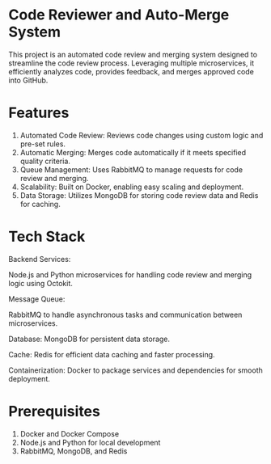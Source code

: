 # Code Reviewer and Auto-Merge System

This project is an automated code review and merging system designed to streamline the code review process. Leveraging multiple microservices, it efficiently analyzes code, provides feedback, and merges approved code into GitHub.


# Features

1) Automated Code Review: Reviews code changes using custom logic and pre-set rules.
2) Automatic Merging: Merges code automatically if it meets specified quality criteria.
3) Queue Management: Uses RabbitMQ to manage requests for code review and merging.
4) Scalability: Built on Docker, enabling easy scaling and deployment.
5) Data Storage: Utilizes MongoDB for storing code review data and Redis for caching.


# Tech Stack

Backend Services:
 
Node.js and Python microservices for handling code review and merging logic using Octokit.


Message Queue: 

RabbitMQ to handle asynchronous tasks and communication between microservices.

Database:
MongoDB for persistent data storage.

Cache:
Redis for efficient data caching and faster processing.

Containerization:
Docker to package services and dependencies for smooth deployment.


# Prerequisites

1) Docker and Docker Compose
2) Node.js and Python for local development
3) RabbitMQ, MongoDB, and Redis

